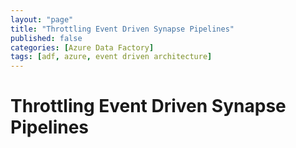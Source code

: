 ```yaml
---
layout: "page"
title: "Throttling Event Driven Synapse Pipelines"
published: false
categories: [Azure Data Factory]
tags: [adf, azure, event driven architecture]
---
```


# Throttling Event Driven Synapse Pipelines

